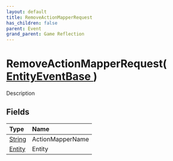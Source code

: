 ```yaml
---
layout: default
title: RemoveActionMapperRequest
has_children: false
parent: Event
grand_parent: Game Reflection
---
```

# RemoveActionMapperRequest( [ EntityEventBase ](/docs/game-reflection/events/entity_event_base) )
Description 

## Fields

| Type | Name |
|:-------------|:--------------|
| [String](/docs/game-reflection/components/string) | ActionMapperName |
| [Entity](/docs/game-reflection/classes/entity) | Entity |


